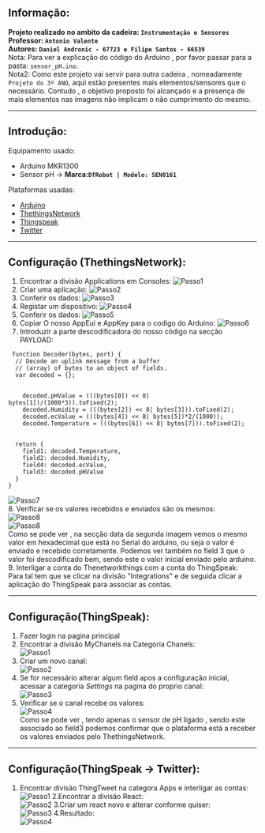 ## Informação:
**Projeto realizado no ambito da cadeira: `Instrumentação e Sensores`  
Professor: `Antonio Valente`  
Autores: `Daniel Andronic - 67723 e Filipe Santos - 66539`**  
Nota: Para ver a explicação do código do Arduino , por favor passar para a pasta: `sensor_pH.ino`.   
Nota2: Como este projeto vai servir para outra cadeira , nomeadamente `Projeto do 3º ANO`, aqui estão presentes mais elementos/sensores que o necessário. Contudo , o objetivo proposto foi alcançado e a presença de mais elementos nas imagens não implicam o não cumprimento do mesmo.
_____________________________________________________________

## Introdução:
Equipamento usado: 
  - Arduino MKR1300 
  - Sensor pH -> **Marca:`DfRobot | Modelo: SEN0161`**

Plataformas usadas:
  - [Arduino](https://www.arduino.cc)
  - [ThethingsNetwork](https://www.thethingsnetwork.org)
  - [Thingspeak](https://thingspeak.com)
  - [Twitter](https://twitter.com/home)

_____________________________________________________________

## Configuração (ThethingsNetwork):
1. Encontrar a divisão Applications em Consoles:
![Passo1](https://github.com/m3adn/sensor_pH-Arduino/blob/master/img/thing1.png)
2. Criar uma aplicação:
![Passo2](https://github.com/m3adn/sensor_pH-Arduino/blob/master/img/thing2.png)
3. Conferir os dados:
![Passo3](https://github.com/m3adn/sensor_pH-Arduino/blob/master/img/thing3.png)
4. Registar um dispositivo:
![Passo4](https://github.com/m3adn/sensor_pH-Arduino/blob/master/img/thing4.png)
5. Conferir os dados:
![Passo5](https://github.com/m3adn/sensor_pH-Arduino/blob/master/img/thing5.png)
6. Copiar O nosso AppEui e AppKey para o codigo do Arduino:
![Passo6](https://github.com/m3adn/sensor_pH-Arduino/blob/master/img/thing7.png)
7. Introduzir a parte descodificadora do nosso código na secção PAYLOAD:
```
 function Decoder(bytes, port) {
  // Decode an uplink message from a buffer
  // (array) of bytes to an object of fields.
  var decoded = {};
  
 
    decoded.pHValue = (((bytes[0]) << 8| bytes[1])/(1000*3)).toFixed(2);
    decoded.Humidity = (((bytes[2]) << 8| bytes[3])).toFixed(2);
    decoded.ecValue = (((bytes[4]) << 8| bytes[5])*2/(1000));
    decoded.Temperature = (((bytes[6]) << 8| bytes[7])).toFixed(2);
  

  return {
    field1: decoded.Temperature,
    field2: decoded.Humidity,
    field4: decoded.ecValue,
    field3: decoded.pHValue
  }
}
```
![Passo7](https://github.com/m3adn/sensor_pH-Arduino/blob/master/img/thing6.png)  
8. Verificar se os valores recebidos e enviados são os mesmos:    
![Passo8](https://github.com/m3adn/sensor_pH-Arduino/blob/master/img/thing88.png)  
![Passo8](https://github.com/m3adn/sensor_pH-Arduino/blob/master/img/thing99.png)  
Como se pode ver , na secção data da segunda imagem vemos o mesmo valor em hexadecimal que está no Serial do arduino, ou seja o valor é enviado e recebido corretamente. Podemos ver também no field 3 que o valor foi descodificado bem, sendo este o valor inicial enviado pelo arduino.   
9. Interligar a conta do Thenetworkthings com a conta do ThingSpeak:  
Para tal tem que se clicar na divisão "Integrations" e de seguida clicar a aplicação do ThingSpeak para associar as contas.

_______________________________________________________________

## Configuração(ThingSpeak):
1. Fazer login na pagina principal    
2. Encontrar a divisão MyChanels na Categoria Chanels:  
![Passo1](https://github.com/m3adn/sensor_pH-Arduino/blob/master/img/speak12.png)
3. Criar um novo canal:  
![Passo2](https://github.com/m3adn/sensor_pH-Arduino/blob/master/img/speak22.png)
4. Se for necessário alterar algum field apos a configuração inicial, acessar a categoria *Settings* na pagina do proprio canal:  
![Passo3](https://github.com/m3adn/sensor_pH-Arduino/blob/master/img/speak32.png)
5. Verificar se o canal recebe os valores:    
![Passo4](https://github.com/m3adn/sensor_pH-Arduino/blob/master/img/speak13.png)  
Como se pode ver , tendo apenas o sensor de pH ligado , sendo este associado ao field3 podemos confirmar que o plataforma está a receber os valores enviados pelo ThethingsNetwork.

________________________________________________________________

## Configuração(ThingSpeak -> Twitter):
1. Encontrar divisão ThingTweet na categora Apps e interligar as contas:    
![Passo1](https://github.com/m3adn/sensor_pH-Arduino/blob/master/img/speak7.png)
2.Encontrar a divisão React:    
![Passo2](https://github.com/m3adn/sensor_pH-Arduino/blob/master/img/speak52.png)
3.Criar um react novo e alterar conforme quiser:     
![Passo3](https://github.com/m3adn/sensor_pH-Arduino/blob/master/img/speak62.png)
4.Resultado:    
![Passo4](https://github.com/m3adn/sensor_pH-Arduino/blob/master/img/speak92.png)

